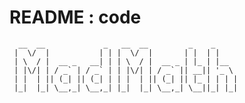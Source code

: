 # README : code
```
  __  __             _   __  __         _    _     
 |  \/  |           | | |  \/  |       | |  | |    
 | \  / |  __ _   __| | | \  / |  __ _ | |_ | |__  
 | |\/| | / _` | / _` | | |\/| | / _` || __|| '_ \ 
 | |  | || (_| || (_| | | |  | || (_| || |_ | | | |
 |_|  |_| \__,_| \__,_| |_|  |_| \__,_| \__||_| |_|
```                                                

